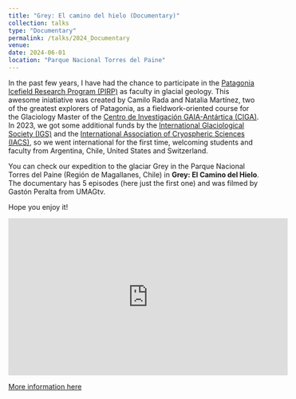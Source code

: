 ```yaml
---
title: "Grey: El camino del hielo (Documentary)"
collection: talks
type: "Documentary"
permalink: /talks/2024_Documentary
venue: 
date: 2024-06-01
location: "Parque Nacional Torres del Paine"
---
```


In the past few years, I have had the chance to participate in the [Patagonia Icefield Research Program (PIRP)](https://www.patagonianicefields.org/) as faculty in glacial geology. This awesome iniatiative was created by Camilo Rada and Natalia Martínez, two of the greatest explorers of Patagonia, as a fieldwork-oriented course for the Glaciology Master of the [Centro de Investigación GAIA-Antártica (CIGA)](https://glacio.umag.cl/). In 2023, we got some additional funds by the [International Glaciological Society (IGS)](https://www.igsoc.org/) and the [International Association of Cryospheric Sciences (IACS)](https://cryosphericsciences.org/), so we went international for the first time, welcoming students and faculty from Argentina, Chile, United States and Switzerland. 

You can check our expedition to the glaciar Grey in the Parque Nacional Torres del Paine (Región de Magallanes, Chile) in **Grey: El Camino del Hielo**. The documentary has 5 episodes (here just the first one) and was filmed by Gastón Peralta from UMAGtv. 

Hope you enjoy it!

<iframe width="560" height="315" src="https://www.youtube-nocookie.com/embed/7eUjSuMWRxA?si=8Q9Mtd9gDOJkdBV0" title="YouTube video player" frameborder="0" allow="accelerometer; autoplay; clipboard-write; encrypted-media; gyroscope; picture-in-picture; web-share" referrerpolicy="strict-origin-when-cross-origin" allowfullscreen></iframe>

[More information here](https://www.patagonianicefields.org/)
